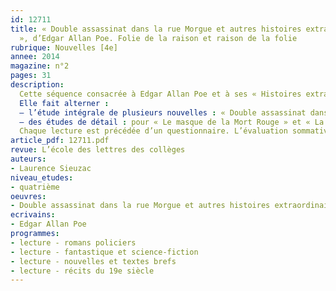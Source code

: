 ```yaml
---
id: 12711
title: « Double assassinat dans la rue Morgue et autres histoires extraordinaires
  », d’Edgar Allan Poe. Folie de la raison et raison de la folie
rubrique: Nouvelles [4e]
annee: 2014
magazine: n°2
pages: 31
description: 
  Cette séquence consacrée à Edgar Allan Poe et à ses « Histoires extraordinaires » s’inscrit, à plus d’un titre, dans le programme de quatrième. Elle permet, en effet, d’étudier différents registres narratifs (policier et fantastique), ainsi que la composition d’une nouvelle et les modes et outils du raisonnement.
  Elle fait alterner :
  – l’étude intégrale de plusieurs nouvelles : « Double assassinat dans la rue Morgue », « La lettre volée », « Le chat noir » et « Le puits et le pendule » ;
  – des études de détail : pour « Le masque de la Mort Rouge » et « La chute de la Maison Usher ».
  Chaque lecture est précédée d’un questionnaire. L’évaluation sommative porte sur l’incipit du « Portrait ovale », et la séquence se prolonge par un extrait du « Corbeau » proposé en récitation.
article_pdf: 12711.pdf
revue: L’école des lettres des collèges
auteurs:
- Laurence Sieuzac
niveau_etudes:
- quatrième
oeuvres:
- Double assassinat dans la rue Morgue et autres histoires extraordinaires
ecrivains:
- Edgar Allan Poe
programmes:
- lecture - romans policiers
- lecture - fantastique et science-fiction
- lecture - nouvelles et textes brefs
- lecture - récits du 19e siècle
---
```

